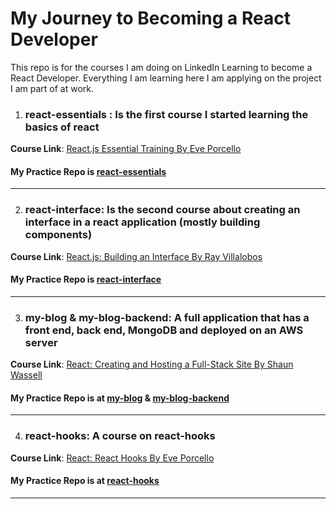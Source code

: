 # My Journey to Becoming a React Developer
This repo is for the courses I am doing on LinkedIn Learning to become a React Developer. Everything I am learning here I am applying on the project I am part of at work. 

1. ### **react-essentials** : Is the first course I started learning the basics of react 
  **Course Link**: [React.js Essential Training By Eve Porcello](https://www.linkedin.com/learning/react-js-essential-training?contextUrn=urn%3Ali%3AlyndaLearningPath%3A593715e0498e9e9be7fb8506&u=8027756)

  #### My Practice Repo is [react-essentials](https://github.com/BahaaShammary/react/tree/master/react-essentials)
---
2. ### **react-interface**: Is the second course about creating an interface in a react application (mostly building components) 
  **Course Link**: [React.js: Building an Interface By Ray Villalobos](https://www.linkedin.com/learning/react-js-building-an-interface-8551484?contextUrn=urn%3Ali%3AlyndaLearningPath%3A593715e0498e9e9be7fb8506&u=8027756)

  #### My Practice Repo is [react-interface](https://github.com/BahaaShammary/react/tree/master/react-interface)
---
3. ### **my-blog** & **my-blog-backend**: A full application that has a front end, back end, MongoDB and deployed on an AWS server
  **Course Link**: [React: Creating and Hosting a Full-Stack Site By Shaun Wassell](https://www.linkedin.com/learning/react-creating-and-hosting-a-full-stack-site?contextUrn=urn%3Ali%3AlyndaLearningPath%3A593715e0498e9e9be7fb8506&u=8027756) 

  #### My Practice Repo is at [my-blog](https://github.com/BahaaShammary/react/tree/master/my-blog) & [my-blog-backend](https://github.com/BahaaShammary/react/tree/master/my-blog-backend)
---
4. ### **react-hooks**: A course on react-hooks
  **Course Link**: [React: React Hooks By Eve Porcello](https://www.linkedin.com/learning/react-hooks/understanding-modern-react?autoplay=true&resume=false&u=8027756) 

  #### My Practice Repo is at [react-hooks](https://github.com/BahaaShammary/react/tree/master/react-hooks)
---


  
